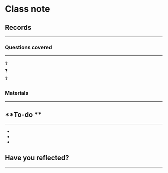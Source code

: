 # Class note   
## Records   
 --- 
   
### Questions covered   
 --- 
❓   
❓   
❓   
   
### Materials   
 --- 
## **To-do **   
 --- 
-    
-    
-    
   
   
## Have you reflected?   
 --- 
   
